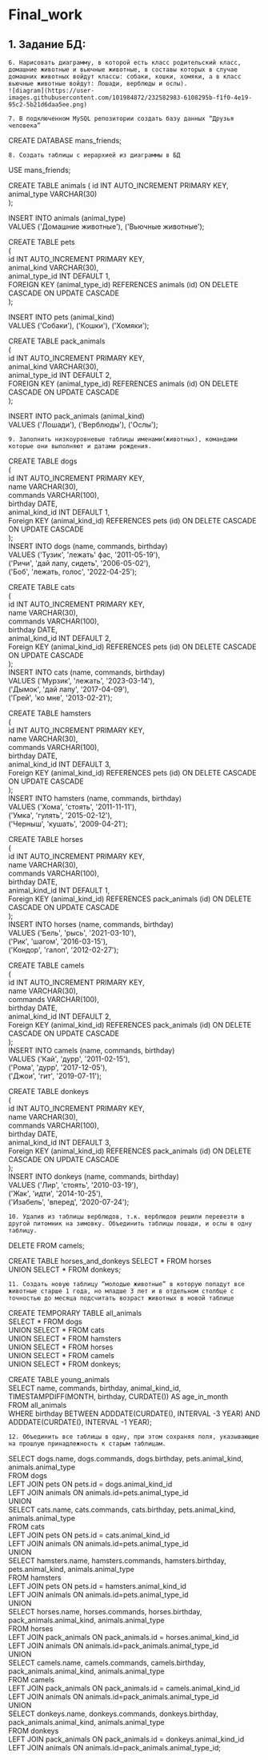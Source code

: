# Final_work


## 1. Задание БД:

    6. Нарисовать диаграмму, в которой есть класс родительский класс, домашние животные и вьючные животные, в составы которых в случае домашних животных войдут классы: собаки, кошки, хомяки, а в класс вьючные животные войдут: Лошади, верблюды и ослы).  
    ![diagram](https://user-images.githubusercontent.com/101984872/232582983-6108295b-f1f0-4e19-95c2-5b21d6daa5ee.png)

    7. В подключенном MySQL репозитории создать базу данных “Друзья человека”  
CREATE DATABASE mans_friends;

    8. Создать таблицы с иерархией из диаграммы в БД  
USE mans_friends;

CREATE TABLE animals
(
	id INT AUTO_INCREMENT PRIMARY KEY,  
	animal_type VARCHAR(30)  
);  

INSERT INTO animals (animal_type)  
VALUES ('Домашние животные'), ('Вьючные животные');  

CREATE TABLE pets  
(  
	id INT AUTO_INCREMENT PRIMARY KEY,     
	animal_kind VARCHAR(30),  
	animal_type_id INT DEFAULT 1,  
	FOREIGN KEY (animal_type_id) REFERENCES animals (id) ON DELETE CASCADE ON UPDATE CASCADE  
);  

INSERT INTO pets (animal_kind)  
VALUES ('Собаки'), ('Кошки'), ('Хомяки');  
  
CREATE TABLE pack_animals  
(  
	id INT AUTO_INCREMENT PRIMARY KEY,  
	animal_kind VARCHAR(30),  
	animal_type_id INT DEFAULT 2,  
	FOREIGN KEY (animal_type_id) REFERENCES animals (id) ON DELETE CASCADE ON UPDATE CASCADE  
);  

INSERT INTO pack_animals (animal_kind)   
VALUES ('Лошади'), ('Верблюды'), ('Ослы');  
  

    9. Заполнить низкоуровневые таблицы именами(животных), командами которые они выполняют и датами рождения.
CREATE TABLE dogs   
(         
    id INT AUTO_INCREMENT PRIMARY KEY,   
    name VARCHAR(30),   
    commands VARCHAR(100),  
    birthday DATE,  
    animal_kind_id INT DEFAULT 1,  
    Foreign KEY (animal_kind_id) REFERENCES pets (id) ON DELETE CASCADE ON UPDATE CASCADE  
);  
INSERT INTO dogs (name, commands, birthday)  
VALUES ('Тузик', 'лежать' фас, '2011-05-19'),  
('Ричи', 'дай лапу, сидеть', '2006-05-02'),  
('Боб', 'лежать, голос', '2022-04-25');  
  
CREATE TABLE cats   
(          
    id INT AUTO_INCREMENT PRIMARY KEY,   
    name VARCHAR(30),   
    commands VARCHAR(100),  
    birthday DATE,  
    animal_kind_id INT DEFAULT 2,  
    Foreign KEY (animal_kind_id) REFERENCES pets (id) ON DELETE CASCADE ON UPDATE CASCADE  
);  
INSERT INTO cats (name, commands, birthday)  
VALUES ('Мурзик', 'лежать', '2023-03-14'),  
('Дымок', 'дай лапу', '2017-04-09'),  
('Грей', 'ко мне', '2013-02-21');  
  
CREATE TABLE hamsters   
(         
    id INT AUTO_INCREMENT PRIMARY KEY,   
    name VARCHAR(30),   
    commands VARCHAR(100),   
    birthday DATE,  
    animal_kind_id INT DEFAULT 3,  
    Foreign KEY (animal_kind_id) REFERENCES pets (id) ON DELETE CASCADE ON UPDATE CASCADE  
);  
INSERT INTO hamsters (name, commands, birthday)  
VALUES ('Хома', 'стоять', '2011-11-11'),  
('Умка', 'гулять', '2015-02-12'),  
('Черныш', 'кушать', '2009-04-21');  
  
CREATE TABLE horses   
(         
    id INT AUTO_INCREMENT PRIMARY KEY,   
    name VARCHAR(30),   
    commands VARCHAR(100),  
    birthday DATE,  
    animal_kind_id INT DEFAULT 1,  
    Foreign KEY (animal_kind_id) REFERENCES pack_animals (id) ON DELETE CASCADE ON UPDATE CASCADE  
);   
INSERT INTO horses (name, commands, birthday)  
VALUES ('Бель', 'рысь', '2021-03-10'),  
('Рик', 'шагом', '2016-03-15'),  
('Кондор', 'галоп', '2012-02-27');  
  
CREATE TABLE camels   
(         
    id INT AUTO_INCREMENT PRIMARY KEY,   
    name VARCHAR(30),   
    commands VARCHAR(100),  
    birthday DATE,   
    animal_kind_id INT DEFAULT 2,  
    Foreign KEY (animal_kind_id) REFERENCES pack_animals (id) ON DELETE CASCADE ON UPDATE CASCADE  
);  
INSERT INTO camels (name, commands, birthday)  
VALUES ('Кай', 'дурр', '2011-02-15'),  
('Рома', 'дурр', '2017-12-05'),  
('Джои', 'гит', '2019-07-11');  
  
CREATE TABLE donkeys   
(         
    id INT AUTO_INCREMENT PRIMARY KEY,   
    name VARCHAR(30),   
    commands VARCHAR(100),  
    birthday DATE,   
    animal_kind_id INT DEFAULT 3,   
    Foreign KEY (animal_kind_id) REFERENCES pack_animals (id) ON DELETE CASCADE ON UPDATE CASCADE  
);  
INSERT INTO donkeys (name, commands, birthday)  
VALUES ('Лир', 'стоять', '2010-03-19'),  
('Жак', 'идти', '2014-10-25'),  
('Изабель', 'вперед', '2020-07-24');   
   
    10. Удалив из таблицы верблюдов, т.к. верблюдов решили перевезти в другой питомник на зимовку. Объединить таблицы лошади, и ослы в одну таблицу.
DELETE FROM camels;
   
CREATE TABLE horses_and_donkeys SELECT * FROM horses  
UNION SELECT * FROM donkeys;  
    
    11. Создать новую таблицу “молодые животные” в которую попадут все животные старше 1 года, но младше 3 лет и в отдельном столбце с точностью до месяца подсчитать возраст животных в новой таблице  
CREATE TEMPORARY TABLE all_animals  
SELECT * FROM dogs  
UNION SELECT * FROM cats  
UNION SELECT * FROM hamsters  
UNION SELECT * FROM horses  
UNION SELECT * FROM camels  
UNION SELECT * FROM donkeys;  
   
CREATE TABLE young_animals  
SELECT name, commands, birthday, animal_kind_id, TIMESTAMPDIFF(MONTH, birthday, CURDATE()) AS age_in_month  
FROM all_animals   
WHERE birthday BETWEEN ADDDATE(CURDATE(), INTERVAL -3 YEAR) AND ADDDATE(CURDATE(), INTERVAL -1 YEAR);  
  

    12. Объединить все таблицы в одну, при этом сохраняя поля, указывающие на прошлую принадлежность к старым таблицам.
SELECT dogs.name, dogs.commands, dogs.birthday, pets.animal_kind, animals.animal_type  
FROM dogs  
LEFT JOIN pets ON pets.id = dogs.animal_kind_id  
LEFT JOIN animals ON animals.id=pets.animal_type_id  
UNION  
SELECT cats.name, cats.commands, cats.birthday, pets.animal_kind, animals.animal_type  
FROM cats  
LEFT JOIN pets ON pets.id = cats.animal_kind_id  
LEFT JOIN animals ON animals.id=pets.animal_type_id  
UNION   
SELECT hamsters.name, hamsters.commands, hamsters.birthday, pets.animal_kind, animals.animal_type   
FROM hamsters   
LEFT JOIN pets ON pets.id = hamsters.animal_kind_id  
LEFT JOIN animals ON animals.id=pets.animal_type_id  
UNION   
SELECT horses.name, horses.commands, horses.birthday, pack_animals.animal_kind, animals.animal_type  
FROM horses  
LEFT JOIN pack_animals ON pack_animals.id = horses.animal_kind_id  
LEFT JOIN animals ON animals.id=pack_animals.animal_type_id  
UNION  
SELECT camels.name, camels.commands, camels.birthday, pack_animals.animal_kind, animals.animal_type  
FROM camels  
LEFT JOIN pack_animals ON pack_animals.id = camels.animal_kind_id  
LEFT JOIN animals ON animals.id=pack_animals.animal_type_id  
UNION  
SELECT donkeys.name, donkeys.commands, donkeys.birthday, pack_animals.animal_kind, animals.animal_type  
FROM donkeys  
LEFT JOIN pack_animals ON pack_animals.id = donkeys.animal_kind_id  
LEFT JOIN animals ON animals.id=pack_animals.animal_type_id;   
